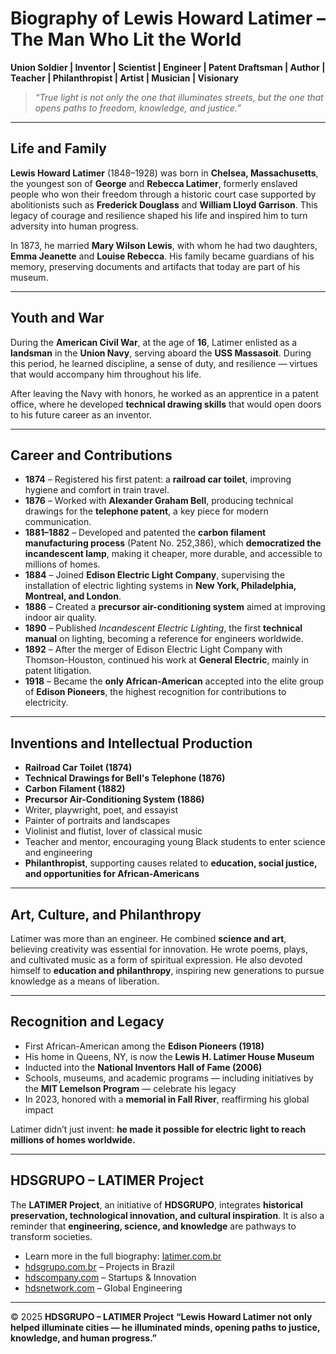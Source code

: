 
# Biography of Lewis Howard Latimer – The Man Who Lit the World

**Union Soldier | Inventor | Scientist | Engineer | Patent Draftsman | Author | Teacher | Philanthropist | Artist | Musician | Visionary**

> *“True light is not only the one that illuminates streets, but the one that opens paths to freedom, knowledge, and justice.”*

---

## Life and Family

**Lewis Howard Latimer** (1848–1928) was born in **Chelsea, Massachusetts**, the youngest son of **George** and **Rebecca Latimer**, formerly enslaved people who won their freedom through a historic court case supported by abolitionists such as **Frederick Douglass** and **William Lloyd Garrison**.
This legacy of courage and resilience shaped his life and inspired him to turn adversity into human progress.

In 1873, he married **Mary Wilson Lewis**, with whom he had two daughters, **Emma Jeanette** and **Louise Rebecca**. His family became guardians of his memory, preserving documents and artifacts that today are part of his museum.

---

## Youth and War

During the **American Civil War**, at the age of **16**, Latimer enlisted as a **landsman** in the **Union Navy**, serving aboard the **USS Massasoit**.
During this period, he learned discipline, a sense of duty, and resilience — virtues that would accompany him throughout his life.

After leaving the Navy with honors, he worked as an apprentice in a patent office, where he developed **technical drawing skills** that would open doors to his future career as an inventor.

---

## Career and Contributions

* **1874** – Registered his first patent: a **railroad car toilet**, improving hygiene and comfort in train travel.
* **1876** – Worked with **Alexander Graham Bell**, producing technical drawings for the **telephone patent**, a key piece for modern communication.
* **1881–1882** – Developed and patented the **carbon filament manufacturing process** (Patent No. 252,386), which **democratized the incandescent lamp**, making it cheaper, more durable, and accessible to millions of homes.
* **1884** – Joined **Edison Electric Light Company**, supervising the installation of electric lighting systems in **New York, Philadelphia, Montreal, and London**.
* **1886** – Created a **precursor air-conditioning system** aimed at improving indoor air quality.
* **1890** – Published *Incandescent Electric Lighting*, the first **technical manual** on lighting, becoming a reference for engineers worldwide.
* **1892** – After the merger of Edison Electric Light Company with Thomson-Houston, continued his work at **General Electric**, mainly in patent litigation.
* **1918** – Became the **only African-American** accepted into the elite group of **Edison Pioneers**, the highest recognition for contributions to electricity.

---

## Inventions and Intellectual Production

* **Railroad Car Toilet (1874)**
* **Technical Drawings for Bell's Telephone (1876)**
* **Carbon Filament (1882)**
* **Precursor Air-Conditioning System (1886)**
* Writer, playwright, poet, and essayist
* Painter of portraits and landscapes
* Violinist and flutist, lover of classical music
* Teacher and mentor, encouraging young Black students to enter science and engineering
* **Philanthropist**, supporting causes related to **education, social justice, and opportunities for African-Americans**

---

## Art, Culture, and Philanthropy

Latimer was more than an engineer.
He combined **science and art**, believing creativity was essential for innovation. He wrote poems, plays, and cultivated music as a form of spiritual expression.
He also devoted himself to **education and philanthropy**, inspiring new generations to pursue knowledge as a means of liberation.

---

## Recognition and Legacy

* First African-American among the **Edison Pioneers (1918)**
* His home in Queens, NY, is now the **Lewis H. Latimer House Museum**
* Inducted into the **National Inventors Hall of Fame (2006)**
* Schools, museums, and academic programs — including initiatives by the **MIT Lemelson Program** — celebrate his legacy
* In 2023, honored with a **memorial in Fall River**, reaffirming his global impact

Latimer didn’t just invent:
**he made it possible for electric light to reach millions of homes worldwide.**

---

## HDSGRUPO – LATIMER Project

The **LATIMER Project**, an initiative of **HDSGRUPO**, integrates **historical preservation, technological innovation, and cultural inspiration**.
It is also a reminder that **engineering, science, and knowledge** are pathways to transform societies.

* Learn more in the full biography: [latimer.com.br](http://latimer.com.br)
* [hdsgrupo.com.br](http://hdsgrupo.com.br) – Projects in Brazil
* [hdscompany.com](http://hdscompany.com) – Startups & Innovation
* [hdsnetwork.com](http://hdsnetwork.com) – Global Engineering

---

© 2025 **HDSGRUPO – LATIMER Project**
**“Lewis Howard Latimer not only helped illuminate cities — he illuminated minds, opening paths to justice, knowledge, and human progress.”**




